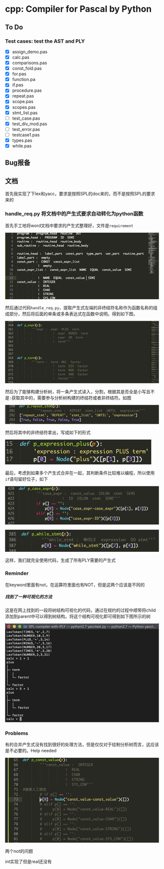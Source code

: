 # cpp: Compiler for Pascal by Python

## To Do

### Test cases: test the AST and PLY

- [x] assign_demo.pas
- [x] calc.pas
- [x] comparisons.pas
- [x] const_fold.pas
- [x] for.pas
- [x] function.pa
- [x] if.pas
- [x] procedure.pas
- [x] repeat.pas
- [x] scope.pas
- [x] scopes.pas
- [x] stmt_list.pas
- [ ] test_case.pas
- [x] test_div_mod.pas
- [ ] test_error.pas
- [ ] testcase1.pas
- [x] types.pas
- [x] while.pas

## Bug报备





## 文档

首先我实现了下lex和yacc，要求是按照SPL的doc来的，而不是按照SPL的要求来的

### handle_req.py 将文档中的产生式要求自动转化为python函数

首先手工地将word文档中要求的产生式整理好，文件是`requirement`

![image-20190517145945882](assets/image-20190517145945882.png)

然后通过代码`handle_req.py`，提取产生式左端的非终结符名称作为函数名称的组成部分，然后将后面的单条或多条表达式在函数中说明。得到如下图，

![image-20190517150110917](assets/image-20190517150110917.png)

然后为了能够构建分析树，将一条产生式读入，分割，根据其是否全是小写且不是`:`获取其中的，需要参与分析树构建的终结符或者非终结符。如图

![image-20190517150326374](assets/image-20190517150326374.png)

然后将其中的非终结符拿出，写成如下的形式

![image-20190517150419229](assets/image-20190517150419229.png)

最后，考虑到如果多个产生式合并在一起，其判断条件比较难以编程，所以使用`if`语句留好位子，如下

![image-20190517152725242](assets/image-20190517152725242.png)

![image-20190517152732706](assets/image-20190517152732706.png)

这样，我们就完全使用代码，生成了所有PLY需要的产生式





### Reminder

 在keyword里面有not，在运算符里面也有NOT，但是这两个应该是不同的

##### 找到了一种可视化的方法

这是在网上找到的一段将树结构可视化的代码，通过在规约的过程中顺带将child添加到parent中可以得到树结构，将这个结构可视化即可得到如下图所示的树

![image-20190517132754859](assets/image-20190517132754859.png)



### Problems

有的合并产生式没有找到很好的处理方法，但是仅仅对于绘制分析树而言，这应该是不必要的。Help needed

![image-20190517153655753](assets/image-20190517153655753.png)

两个not的问题



int实现了但是real还没有